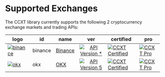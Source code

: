 # Supported Exchanges

The CCXT library currently supports the following 2 cryptocurrency exchange markets and trading APIs:

| logo                                                                                                                                                                     | id      | name                                                             | ver                                                                                                          | certified                                                                                                                   | pro                                                                          |
|--------------------------------------------------------------------------------------------------------------------------------------------------------------------------|---------|------------------------------------------------------------------|:------------------------------------------------------------------------------------------------------------:|-----------------------------------------------------------------------------------------------------------------------------|------------------------------------------------------------------------------|
| [![binance](https://user-images.githubusercontent.com/1294454/29604020-d5483cdc-87ee-11e7-94c7-d1a8d9169293.jpg)](https://accounts.binance.com/en/register?ref=D7YA7CLY) | binance | [Binance](https://accounts.binance.com/en/register?ref=D7YA7CLY) | [![API Version *](https://img.shields.io/badge/*-lightgray)](https://binance-docs.github.io/apidocs/spot/en) | [![CCXT Certified](https://img.shields.io/badge/CCXT-Certified-green.svg)](https://github.com/ccxt/ccxt/wiki/Certification) | [![CCXT Pro](https://img.shields.io/badge/CCXT-Pro-black)](https://ccxt.pro) |
| [![okx](https://user-images.githubusercontent.com/1294454/152485636-38b19e4a-bece-4dec-979a-5982859ffc04.jpg)](https://www.okx.com/join/1888677)                         | okx     | [OKX](https://www.okx.com/join/1888677)                          | [![API Version 5](https://img.shields.io/badge/5-lightgray)](https://www.okx.com/docs-v5/en/)                | [![CCXT Certified](https://img.shields.io/badge/CCXT-Certified-green.svg)](https://github.com/ccxt/ccxt/wiki/Certification) | [![CCXT Pro](https://img.shields.io/badge/CCXT-Pro-black)](https://ccxt.pro) |
